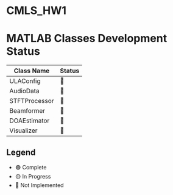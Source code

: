 # CMLS_HW1


# MATLAB Classes Development Status

| Class Name                            | Status       |
|---------------------------------------|--------------------------|
| ULAConfig                             | :red_circle:     |
| AudioData                             | :red_circle:     |
| STFTProcessor                         | :red_circle:     |
| Beamformer                            | :red_circle:     |
| DOAEstimator                          | :red_circle:     |
| Visualizer                            | :red_circle:     |

## Legend

- :green_circle: Complete
- :yellow_circle: In Progress
- :red_circle: Not Implemented
